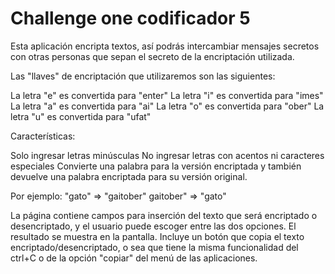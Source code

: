 # Challenge one codificador 5
Esta aplicación encripta textos, así podrás intercambiar mensajes secretos con otras personas que sepan el secreto de la encriptación utilizada.

Las "llaves" de encriptación que utilizaremos son las siguientes:

La letra "e" es convertida para "enter"
La letra "i" es convertida para "imes"
La letra "a" es convertida para "ai"
La letra "o" es convertida para "ober"
La letra "u" es convertida para "ufat"

Características:

Solo ingresar letras minúsculas
No ingresar letras con acentos ni caracteres especiales
Convierte una palabra para la versión encriptada y también devuelve una palabra encriptada para su versión original.

Por ejemplo:
"gato" => "gaitober"
gaitober" => "gato"

La página contiene campos para inserción del texto que será encriptado o desencriptado, y el usuario puede escoger entre las dos opciones.
El resultado se muestra en la pantalla.
Incluye un botón que copia el texto encriptado/desencriptado, o sea que tiene la misma funcionalidad del ctrl+C o de la opción "copiar" del menú de las aplicaciones.
